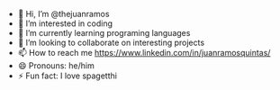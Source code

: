 - 👋 Hi, I’m @thejuanramos
- 👀 I’m interested in coding
- 🌱 I’m currently learning programing languages
- 💞️ I’m looking to collaborate on interesting projects
- 📫 How to reach me https://www.linkedin.com/in/juanramosquintas/
- 😄 Pronouns: he/him
- ⚡ Fun fact: I love spagetthi
<!---
thejuanramos/thejuanramos is a ✨ special ✨ repository because its `README.md` (this file) appears on your GitHub profile.
You can click the Preview link to take a look at your changes.
--->
